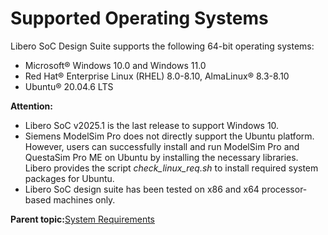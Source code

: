 # Supported Operating Systems

Libero SoC Design Suite supports the following 64-bit operating systems:

-   Microsoft® Windows 10.0 and Windows 11.0
-   Red Hat® Enterprise Linux \(RHEL\) 8.0-8.10, AlmaLinux® 8.3-8.10
-   Ubuntu® 20.04.6 LTS

**Attention:**

-   Libero SoC v2025.1 is the last release to support Windows 10.
-   Siemens ModelSim Pro does not directly support the Ubuntu platform. However, users can successfully install and run ModelSim Pro and QuestaSim Pro ME on Ubuntu by installing the necessary libraries. Libero provides the script *check\_linux\_req.sh* to install required system packages for Ubuntu.
-   Libero SoC design suite has been tested on x86 and x64 processor-based machines only.

**Parent topic:**[System Requirements](GUID-09F26287-D222-48F7-A174-780CDD4D79B0.md)


